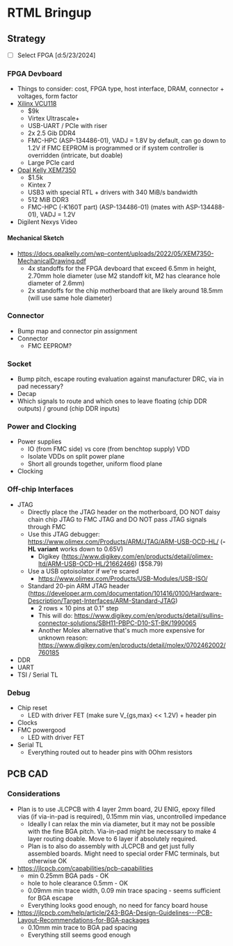 # RTML Bringup

## Strategy

- [ ] Select FPGA [d:5/23/2024]

### FPGA Devboard

- Things to consider: cost, FPGA type, host interface, DRAM, connector + voltages, form factor
- [Xilinx VCU118](https://www.xilinx.com/products/boards-and-kits/vcu118.html)
  - $9k
  - Virtex Ultrascale+
  - USB-UART / PCIe with riser
  - 2x 2.5 Gib DDR4
  - FMC-HPC (ASP-134486-01), VADJ = 1.8V by default, can go down to 1.2V if FMC EEPROM is programmed or if system controller is overridden (intricate, but doable)
  - Large PCIe card
- [Opal Kelly XEM7350](https://opalkelly.com/products/xem7350/)
  - $1.5k
  - Kintex 7
  - USB3 with special RTL + drivers with 340 MiB/s bandwidth
  - 512 MiB DDR3
  - FMC-HPC (-K160T part) (ASP-134486-01) (mates with ASP-134488-01), VADJ = 1.2V
- Digilent Nexys Video

#### Mechanical Sketch

- https://docs.opalkelly.com/wp-content/uploads/2022/05/XEM7350-MechanicalDrawing.pdf
  - 4x standoffs for the FPGA devboard that exceed 6.5mm in height, 2.70mm hole diameter (use M2 standoff kit, M2 has clearance hole diameter of 2.6mm)
  - 2x standoffs for the chip motherboard that are likely around 18.5mm (will use same hole diameter)

### Connector

- Bump map and connector pin assignment
- Connector
  - FMC EEPROM?

### Socket

- Bump pitch, escape routing evaluation against manufacturer DRC, via in pad necessary?
- Decap
- Which signals to route and which ones to leave floating (chip DDR outputs) / ground (chip DDR inputs)

### Power and Clocking

- Power supplies
  - IO (from FMC side) vs core (from benchtop supply) VDD
  - Isolate VDDs on split power plane
  - Short all grounds together, uniform flood plane
- Clocking

### Off-chip Interfaces

- JTAG
  - Directly place the JTAG header on the motherboard, DO NOT daisy chain chip JTAG to FMC JTAG and DO NOT pass JTAG signals through FMC
  - Use this JTAG debugger: https://www.olimex.com/Products/ARM/JTAG/ARM-USB-OCD-HL/ (**-HL variant** works down to 0.65V)
    - Digikey (https://www.digikey.com/en/products/detail/olimex-ltd/ARM-USB-OCD-HL/21662466) ($58.79)
  - Use a USB optoisolator if we're scared
    - https://www.olimex.com/Products/USB-Modules/USB-ISO/
  - Standard 20-pin ARM JTAG header (https://developer.arm.com/documentation/101416/0100/Hardware-Description/Target-Interfaces/ARM-Standard-JTAG)
    - 2 rows × 10 pins at 0.1" step
    - This will do: https://www.digikey.com/en/products/detail/sullins-connector-solutions/SBH11-PBPC-D10-ST-BK/1990065
    - Another Molex alternative that's much more expensive for unknown reason: https://www.digikey.com/en/products/detail/molex/0702462002/760185
- DDR
- UART
- TSI / Serial TL

### Debug

- Chip reset
  - LED with driver FET (make sure V_{gs,max} << 1.2V) + header pin
- Clocks
- FMC powergood
  - LED with driver FET
- Serial TL
  - Everything routed out to header pins with 0Ohm resistors

## PCB CAD

### Considerations

- Plan is to use JLCPCB with 4 layer 2mm board, 2U ENIG, epoxy filled vias (if via-in-pad is required), 0.15mm min vias, uncontrolled impedance
  - Ideally I can relax the min via diameter, but it may not be possible with the fine BGA pitch. Via-in-pad might be necessary to make 4 layer routing doable. Move to 6 layer if absolutely required.
  - Plan is to also do assembly with JLCPCB and get just fully assembled boards. Might need to special order FMC terminals, but otherwise OK
- https://jlcpcb.com/capabilities/pcb-capabilities
  - min 0.25mm BGA pads - OK
  - hole to hole clearance 0.5mm - OK
  - 0.09mm min trace width, 0.09 min trace spacing - seems sufficient for BGA escape
  - Everything looks good enough, no need for fancy board house
- https://jlcpcb.com/help/article/243-BGA-Design-Guidelines---PCB-Layout-Recommendations-for-BGA-packages
  - 0.10mm min trace to BGA pad spacing
  - Everything still seems good enough
